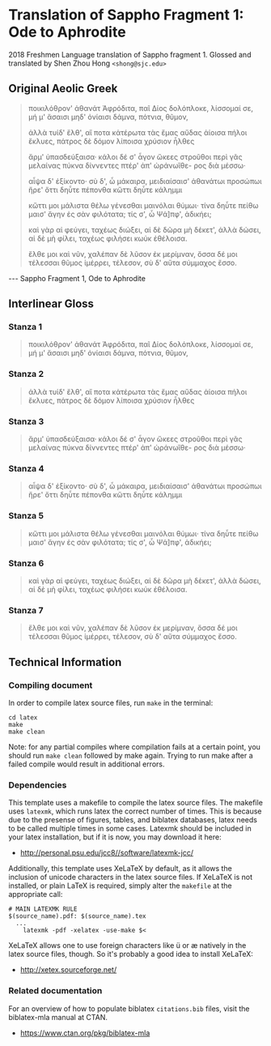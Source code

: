 # Translation of Sappho Fragment 1: Ode to Aphrodite
2018 Freshmen Language translation of Sappho fragment 1. Glossed and translated by Shen Zhou Hong `<shong@sjc.edu>`

## Original Aeolic Greek
> ποικιλόθρον' ἀθανάτ Ἀφρόδιτα,
> παῖ Δίος δολόπλοκε, λίσσομαί σε,
> μή μ' ἄσαισι μηδ' ὀνίαισι δάμνα,
>      πότνια, θῦμον,
>
> ἀλλὰ τυίδ' ἔλθ', αἴ ποτα κἀτέρωτα
> τὰς ἔμας αὔδας ἀίοισα πήλοι
> ἔκλυες, πάτρος δὲ δόμον λίποισα
>      χρύσιον ἦλθες
>
> ἄρμ' ὐπασδεύξαισα· κάλοι δέ σ' ἆγον
> ὤκεες στροῦθοι περὶ γᾶς μελαίνας
> πύκνα δίννεντες πτέρ' ἀπ' ὠράνωἴθε-
>      ρος διὰ μέσσω·
>
> αἶψα δ' ἐξίκοντο· σὺ δ', ὦ μάκαιρα,
> μειδιαίσαισ' ἀθανάτωι προσώπωι
> ἤρε' ὄττι δηὖτε πέπονθα κὤττι
>      δηὖτε κάλημμι
>
> κὤττι μοι μάλιστα θέλω γένεσθαι
> μαινόλαι θύμωι· τίνα δηὖτε πείθω
> μαισ' ἄγην ἐς σὰν φιλότατα; τίς σ', ὦ
>      Ψά]πφ', ἀδικήει;
>
> καὶ γὰρ αἰ φεύγει, ταχέως διώξει,
> αἰ δὲ δῶρα μὴ δέκετ', ἀλλὰ δώσει,
> αἰ δὲ μὴ φίλει, ταχέως φιλήσει
>      κωὐκ ἐθέλοισα.
>
> ἔλθε μοι καὶ νῦν, χαλέπαν δὲ λῦσον
> ἐκ μερίμναν, ὄσσα δέ μοι τέλεσσαι
> θῦμος ἰμέρρει, τέλεσον, σὺ δ' αὔτα
>      σύμμαχος ἔσσο.

--- Sappho Fragment 1, Ode to Aphrodite

## Interlinear Gloss
### Stanza 1
> ποικιλόθρον' ἀθανάτ Ἀφρόδιτα,
> παῖ Δίος δολόπλοκε, λίσσομαί σε,
> μή μ' ἄσαισι μηδ' ὀνίαισι δάμνα,
>      πότνια, θῦμον,

### Stanza 2
> ἀλλὰ τυίδ' ἔλθ', αἴ ποτα κἀτέρωτα
> τὰς ἔμας αὔδας ἀίοισα πήλοι
> ἔκλυες, πάτρος δὲ δόμον λίποισα
>      χρύσιον ἦλθες

### Stanza 3
> ἄρμ' ὐπασδεύξαισα· κάλοι δέ σ' ἆγον
> ὤκεες στροῦθοι περὶ γᾶς μελαίνας
> πύκνα δίννεντες πτέρ' ἀπ' ὠράνωἴθε-
>      ρος διὰ μέσσω·

### Stanza 4
> αἶψα δ' ἐξίκοντο· σὺ δ', ὦ μάκαιρα,
> μειδιαίσαισ' ἀθανάτωι προσώπωι
> ἤρε' ὄττι δηὖτε πέπονθα κὤττι
>      δηὖτε κάλημμι

### Stanza 5
> κὤττι μοι μάλιστα θέλω γένεσθαι
> μαινόλαι θύμωι· τίνα δηὖτε πείθω
> μαισ' ἄγην ἐς σὰν φιλότατα; τίς σ', ὦ
>      Ψά]πφ', ἀδικήει;

### Stanza 6
> καὶ γὰρ αἰ φεύγει, ταχέως διώξει,
> αἰ δὲ δῶρα μὴ δέκετ', ἀλλὰ δώσει,
> αἰ δὲ μὴ φίλει, ταχέως φιλήσει
>      κωὐκ ἐθέλοισα.

### Stanza 7
> ἔλθε μοι καὶ νῦν, χαλέπαν δὲ λῦσον
> ἐκ μερίμναν, ὄσσα δέ μοι τέλεσσαι
> θῦμος ἰμέρρει, τέλεσον, σὺ δ' αὔτα
>      σύμμαχος ἔσσο.

## Technical Information
### Compiling document
In order to compile latex source files, run `make` in the terminal:
```
cd latex
make
make clean
```

Note: for any partial compiles where compilation fails at a certain point, you
should run `make clean` followed by make again. Trying to run make after a
failed compile would result in additional errors.

### Dependencies
This template uses a makefile to compile the latex source files. The makefile
uses `latexmk`, which runs latex the correct number of times. This is because
due to the presense of figures, tables, and biblatex databases, latex needs to
be called multiple times in some cases. Latexmk should be included in your
latex installation, but if it is now, you may download it here:

* http://personal.psu.edu/jcc8//software/latexmk-jcc/

Additionally, this template uses XeLaTeX by default, as it allows the inclusion
of unicode characters in the latex source files. If XeLaTeX is not installed, or
plain LaTeX is required, simply alter the `makefile` at the appropriate call:

```
# MAIN LATEXMK RULE
$(source_name).pdf: $(source_name).tex
  ...
	latexmk -pdf -xelatex -use-make $<
```

XeLaTeX allows one to use foreign characters like ü or æ natively in the latex
source files, though. So it's probably a good idea to install XeLaTeX:

* http://xetex.sourceforge.net/

### Related documentation
For an overview of how to populate biblatex `citations.bib` files, visit the
biblatex-mla manual at CTAN.

* https://www.ctan.org/pkg/biblatex-mla
